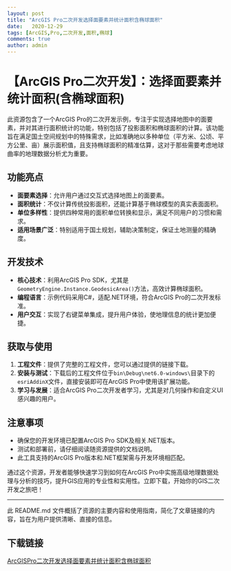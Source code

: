```yaml
---
layout: post
title: "ArcGIS Pro二次开发选择面要素并统计面积含椭球面积"
date:   2020-12-29
tags: [ArcGIS,Pro,二次开发,面积,椭球]
comments: true
author: admin
---
```

# 【ArcGIS Pro二次开发】：选择面要素并统计面积(含椭球面积)

此资源包含了一个ArcGIS Pro的二次开发示例，专注于实现选择地图中的面要素，并对其进行面积统计的功能，特别包括了投影面积和椭球面积的计算。该功能旨在满足国土空间规划中的特殊需求，比如准确地以多种单位（平方米、公顷、平方公里、亩）展示面积值，且支持椭球面积的精准估算，这对于那些需要考虑地球曲率的地理数据分析尤为重要。

## 功能亮点

- **面要素选择**：允许用户通过交互式选择地图上的面要素。
- **面积统计**：不仅计算传统投影面积，还能计算基于椭球模型的真实表面面积。
- **单位多样性**：提供四种常用的面积单位转换和显示，满足不同用户的习惯和需求。
- **适用场景广泛**：特别适用于国土规划，辅助决策制定，保证土地测量的精确度。

## 开发技术

- **核心技术**：利用ArcGIS Pro SDK，尤其是`GeometryEngine.Instance.GeodesicArea()`方法，高效计算椭球面积。
- **编程语言**：示例代码采用C#，适配.NET环境，符合ArcGIS Pro的二次开发标准。
- **用户交互**：实现了右键菜单集成，提升用户体验，使地理信息的统计更加便捷。

## 获取与使用

1. **工程文件**：提供了完整的工程文件，您可以通过提供的链接下载。
2. **安装与测试**：下载后的工程文件位于`bin\Debug\net6.0-windows\`目录下的`esriAddinX`文件，直接安装即可在ArcGIS Pro中使用该扩展功能。
3. **学习与发展**：适合ArcGIS Pro二次开发者学习，尤其是对几何操作和自定义UI感兴趣的用户。

## 注意事项

- 确保您的开发环境已配置ArcGIS Pro SDK及相关.NET版本。
- 测试和部署前，请仔细阅读随资源提供的文档说明。
- 此工具支持的ArcGIS Pro版本和.NET框架需与开发环境相匹配。

通过这个资源，开发者能够快速学习到如何在ArcGIS Pro中实施高级地理数据处理与分析的技巧，提升GIS应用的专业性和实用性。立即下载，开始你的GIS二次开发之旅吧！

---

此 README.md 文件概括了资源的主要内容和使用指南，简化了文章链接的内容，旨在为用户提供清晰、直接的信息。

## 下载链接

[ArcGISPro二次开发选择面要素并统计面积含椭球面积](https://pan.quark.cn/s/0cebdcd5978a)